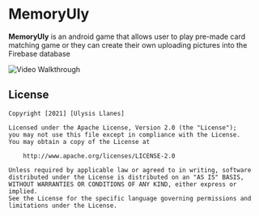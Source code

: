# MemoryUly

**MemoryUly** is an android game that allows user to play pre-made card matching game or they can create their own uploading pictures into the Firebase database

<img src='cardmatch.gif' title='Video Walkthrough' width='' alt='Video Walkthrough' />

## License

    Copyright [2021] [Ulysis Llanes]

    Licensed under the Apache License, Version 2.0 (the "License");
    you may not use this file except in compliance with the License.
    You may obtain a copy of the License at

        http://www.apache.org/licenses/LICENSE-2.0

    Unless required by applicable law or agreed to in writing, software
    distributed under the License is distributed on an "AS IS" BASIS,
    WITHOUT WARRANTIES OR CONDITIONS OF ANY KIND, either express or implied.
    See the License for the specific language governing permissions and
    limitations under the License.